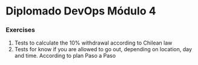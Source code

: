 # Diplomado DevOps Módulo 4

### Exercises

1. Tests to calculate the 10% withdrawal according to Chilean law
2. Tests for know if you are allowed to go out, depending on location, day and time. According to plan Paso a Paso
